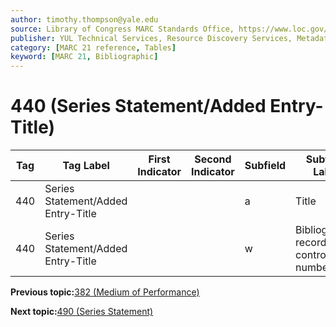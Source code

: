 ```yaml
---
author: timothy.thompson@yale.edu
source: Library of Congress MARC Standards Office, https://www.loc.gov/marc/bibliographic/bd440.html
publisher: YUL Technical Services, Resource Discovery Services, Metadata Services Unit
category: [MARC 21 reference, Tables]
keyword: [MARC 21, Bibliographic]
---
```


# 440 \(Series Statement/Added Entry-Title\)

|Tag|Tag Label|First Indicator|Second Indicator|Subfield|Subfield Label|Repeatable|
|---|---------|---------------|----------------|--------|--------------|----------|
|440|Series Statement/Added Entry-Title| | |a|Title|F|
|440|Series Statement/Added Entry-Title| | |w|Bibliographic record control number|F|

**Previous topic:**[382 \(Medium of Performance\)](../tables/382_bib_table.md)

**Next topic:**[490 \(Series Statement\)](../tables/490_bib_table.md)

